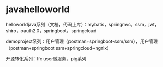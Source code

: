 ﻿# javahelloworld
helloworldjava系列（文档，代码上库）：mybatis，springmvc，ssm，jwt，shiro，oauth2.0，springboot，springcloud

demoproject系列：用户管理（postman+springboot-ssm/ssm），用户管理（postman+springboot ssm+springcloud+ngnix）

开源转化系列：lfc user微服务，pig系列
